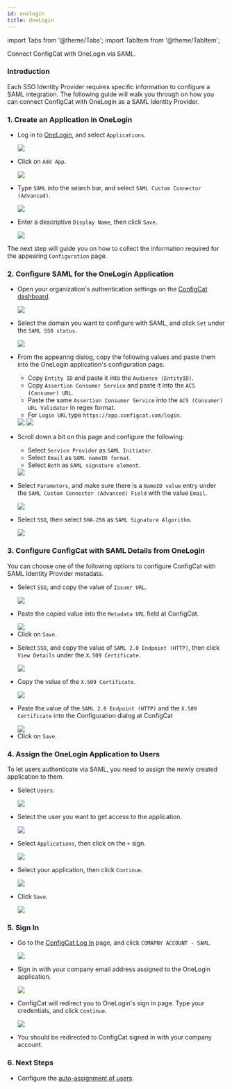 ```yaml
---
id: onelogin
title: OneLogin
---
```


import Tabs from '@theme/Tabs';
import TabItem from '@theme/TabItem';

Connect ConfigCat with OneLogin via SAML.

### Introduction
Each SSO Identity Provider requires specific information to configure a SAML integration. The following guide will walk you through on how you can connect ConfigCat with OneLogin as a SAML Identity Provider.

### 1. Create an Application in OneLogin

- Log in to <a href="https://app.onelogin.com/login" target="_blank">OneLogin</a>, and select `Applications`.

  <img class="saml-tutorial-img" src="/static/assets/saml/onelogin/applications.png" />

- Click on `Add App`.

  <img class="saml-tutorial-img" src="/static/assets/saml/onelogin/add_app.png" />

- Type `SAML` into the search bar, and select `SAML Custom Connector (Advanced)`.

  <img class="saml-tutorial-img" src="/static/assets/saml/onelogin/select_app.png" />

- Enter a descriptive `Display Name`, then click `Save`.

  <img class="saml-tutorial-img" src="/static/assets/saml/onelogin/app_name.png" />

The next step will guide you on how to collect the information required for the appearing `Configuration` page.

### 2. Configure SAML for the OneLogin Application
- Open your organization's authentication settings on the <a href="https://app.configcat.com/organization/authentication" target="_blank">ConfigCat dashboard</a>.

  <img class="saml-tutorial-img" src="/static/assets/saml/dashboard/authentication.png" />

- Select the domain you want to configure with SAML, and click `Set` under the `SAML SSO status`.

  <img class="saml-tutorial-img" src="/static/assets/saml/dashboard/domains.png" />

- From the appearing dialog, copy the following values and paste them into the OneLogin application's configuration page.
    - Copy `Entity ID` and paste it into the `Audience (EntityID)`.
    - Copy `Assertion Consumer Service` and paste it into the `ACS (Consumer) URL`.
    - Paste the same `Assertion Consumer Service` into the `ACS (Consumer) URL Validator` in regex format.
    - For `Login URL` type `https://app.configcat.com/login`.

    <img class="saml-tutorial-img" src="/static/assets/saml/dashboard/saml_config.png" />

    <img class="saml-tutorial-img" src="/static/assets/saml/onelogin/saml_config.png" />

- Scroll down a bit on this page and configure the following:
    - Select `Service Provider` as `SAML Initiator`.
    - Select `Email` as `SAML nameID format`.
    - Select `Both` as `SAML signature element`.

    <img class="saml-tutorial-img" src="/static/assets/saml/onelogin/saml_config2.png" />

- Select `Parameters`, and make sure there is a `NameID value` entry under the `SAML Custom Connector (Advanced) Field` with the value `Email`.

  <img class="saml-tutorial-img" src="/static/assets/saml/onelogin/name_id.png" />

- Select `SSO`, then select `SHA-256` as `SAML Signature Algorithm`.

  <img class="saml-tutorial-img" src="/static/assets/saml/onelogin/sso_signing_algo.png" />

### 3. Configure ConfigCat with SAML Details from OneLogin

You can choose one of the following options to configure ConfigCat with SAML Identity Provider metadata.

<Tabs>
  <TabItem value="metadataUrl" label="Metadata URL" default>
    <ul>
      <li>
        <p>Select <code>SSO</code>, and copy the value of <code>Issuer URL</code>.</p>
        <img class="saml-tutorial-img" src="/static/assets/saml/onelogin/sso_config.png" />
      </li>
      <li>
        <p>Paste the copied value into the <code>Metadata URL</code> field at ConfigCat.</p>
        <img class="saml-tutorial-img" src="/static/assets/saml/onelogin/cc_meta_url.png" />
      </li>
      <li>
        Click on <code>Save</code>.
      </li>
    </ul>
  </TabItem>
  <TabItem value="manual" label="Manual Configuration">
    <ul>
      <li>
        <p>Select <code>SSO</code>, and copy the value of <code>SAML 2.0 Endpoint (HTTP)</code>, then click <code>View Details</code> under the <code>X.509 Certificate</code>.</p>
        <img class="saml-tutorial-img" src="/static/assets/saml/onelogin/sso_config_manual.png" />
      </li>
      <li>
        <p>Copy the value of the <code>X.509 Certificate</code>.</p>
        <img class="saml-tutorial-img" src="/static/assets/saml/onelogin/cert.png" />
      </li>
      <li>
        <p>Paste the value of the <code>SAML 2.0 Endpoint (HTTP)</code> and the <code>X.509 Certificate</code> into the Configuration dialog at ConfigCat</p>
        <img class="saml-tutorial-img" src="/static/assets/saml/onelogin/cc_manual.png" />
      </li>
      <li>
        Click on <code>Save</code>.
      </li>
    </ul>
  </TabItem>
</Tabs>

### 4. Assign the OneLogin Application to Users
To let users authenticate via SAML, you need to assign the newly created application to them.

- Select `Users`.

  <img class="saml-tutorial-img" src="/static/assets/saml/onelogin/users.png" />

- Select the user you want to get access to the application.

  <img class="saml-tutorial-img" src="/static/assets/saml/onelogin/select_user.png" />

- Select `Applications`, then click on the `+` sign.

  <img class="saml-tutorial-img" src="/static/assets/saml/onelogin/add_application.png" />

- Select your application, then click `Continue`.

  <img class="saml-tutorial-img" src="/static/assets/saml/onelogin/app_added.png" />

- Click `Save`.

  <img class="saml-tutorial-img" src="/static/assets/saml/onelogin/app_details.png" />

### 5. Sign In
- Go to the <a href="https://app.configcat.com/login" target="_blank">ConfigCat Log In</a> page, and click `COMAPNY ACCOUNT - SAML`.
  
  <img class="saml-tutorial-img" src="/static/assets/saml/dashboard/saml_login.png" />

- Sign in with your company email address assigned to the OneLogin application.

  <img class="saml-tutorial-img" src="/static/assets/saml/dashboard/company_email.png" />

- ConfigCat will redirect you to OneLogin's sign in page. Type your credentials, and click `Continue`.

  <img class="saml-tutorial-img" src="/static/assets/saml/onelogin/login.png" />

- You should be redirected to ConfigCat signed in with your company account.

### 6. Next Steps

- Configure the [auto-assignment of users](../../auto-assign-users).